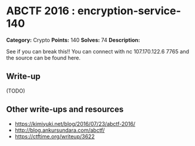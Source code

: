 # ABCTF 2016 : encryption-service-140

**Category:** Crypto
**Points:** 140
**Solves:** 74
**Description:**

See if you can break this!! 
You can connect with nc 107.170.122.6 7765 and the source can be found here.

## Write-up

(TODO)

## Other write-ups and resources

* https://kimiyuki.net/blog/2016/07/23/abctf-2016/
* http://blog.ankursundara.com/abctf/
* https://ctftime.org/writeup/3622

